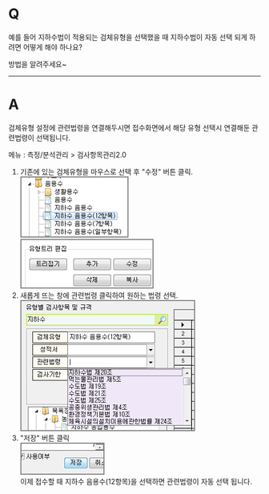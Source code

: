 # Q

예를 들어 지하수법이 적용되는 검체유형을 선택했을 때 지하수법이 자동 선택 되게 하려면 어떻게 해야 하나요?

방법을 알려주세요~

***
# A
검체유형 설정에 관련법령을 연결해두시면
접수화면에서 해당 유형 선택시 연결해둔 관련법령이 선택됩니다.

메뉴 : 측정/분석관리 > 검사항목관리2.0
1. 기존에 있는 검체유형을 마우스로 선택 후 "수정" 버튼 클릭.  
![](/assets/faq/004-02/01이미지_1.png)![](/assets/faq/004-02/02이미지_3.png)
1. 새롭게 뜨는 창에 관련법령 클릭하여 원하는 법령 선택.
![](/assets/faq/004-02/03이미지_8.png)
1. "저장" 버튼 클릭  
![](/assets/faq/004-02/04이미지_11.png)  
이제 접수할 때 지하수 음용수(12항목)을 선택하면 관련법령이 자동 선택 됩니다.